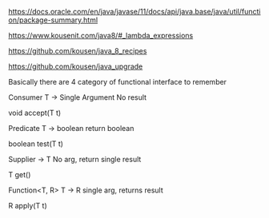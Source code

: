 https://docs.oracle.com/en/java/javase/11/docs/api/java.base/java/util/function/package-summary.html

https://www.kousenit.com/java8/#_lambda_expressions

https://github.com/kousen/java_8_recipes

https://github.com/kousen/java_upgrade

Basically there are 4 category of functional interface to remember

Consumer	T →             Single Argument No result
  
void accept(T t)

Predicate	T → boolean     return boolean
  
boolean test(T t)



Supplier	→ T             No arg, return single result
 
 T get()

Function<T, R>	T → R       single arg, returns result
 
 R apply(T t)
